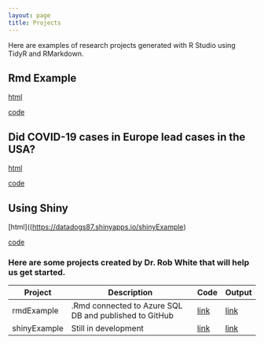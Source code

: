 ```yaml
---
layout: page
title: Projects
---
```


Here are examples of research projects generated with R Studio using TidyR and RMarkdown.


## Rmd Example

[html](https://paulmbeaumont.github.io/RmdExample/)

[code](https://github.com/paulmbeaumont/RmdExample)

## Did COVID-19 cases in Europe lead cases in the USA?

[html](https://paulmbeaumont.github.io/CovidData/)

[code](https://github.com/paulmbeaumont/CovidData)


## Using Shiny  

[html]((https://datadogs87.shinyapps.io/shinyExample)

[code](https://github.com/datadogs87/shinyExample)




### Here are some projects created by Dr. Rob White that will help us get started.

Project | Description | Code | Output
--- | --- | --- | ---
rmdExample | .Rmd connected to Azure SQL DB and published to GitHub | [link](https://github.com/paulmbeaumont/RmdExample) | [link](https://paulmbeaumont.github.io/RmdExample/)
shinyExample | Still in development | [link](https://github.com/datadogs87/shinyExample) | [link](https://datadogs87.shinyapps.io/shinyExample)

 